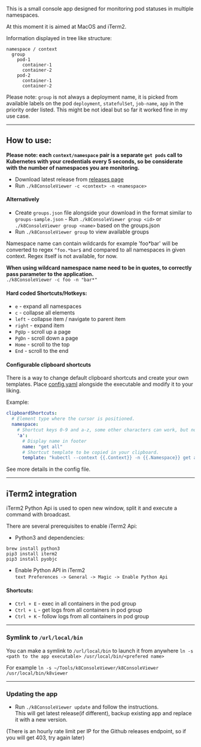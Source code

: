 This is a small console app designed for monitoring pod statuses in multiple namespaces.   

At this moment it is aimed at MacOS and iTerm2.  

Information displayed in tree like structure:
```text
namespace / context
  group
    pod-1
      container-1
      container-2
    pod-2
      container-1
      container-2
```
Please note: `group` is not always a deployment name, it is picked from available labels on the pod `deployment`, `statefulSet`, `job-name`, `app` in the priority order listed. 
This might be not ideal but so far it worked fine in my use case. 

---
  
## How to use:  
**Please note: each `context/namespace` pair is a separate `get pods` call to Kubernetes with your credentials every 5 seconds, so be considerate with the number of namespaces you are monitoring.**   

- Download latest release from [releases page](https://github.com/JLevconoks/k8ConsoleViewer/releases)  
- Run `./k8ConsoleViewer -c <context> -n <namespace>`   

#### Alternatively 
- Create `groups.json` file alongside your download in the format similar to `groups-sample.json` - Run `./k8ConsoleViewer group <id>` or `./k8ConsoleViewer group <name>` based on the groups.json  
- Run `./k8ConsoleViewer group` to view available groups   
  
Namespace name can contain wildcards for example 'foo*bar' will be converted to regex `^foo.*bar$` and compared to all namespaces in given context. Regex itself is not available, for now.  
  
**When using wildcard namespace name need to be in quotes, to correctly pass parameter to the application.**  
`./k8ConsoleViewer -c foo -n "bar*"`  
  
#### Hard coded Shortcuts/Hotkeys:   
- `e` - expand all namespaces  
- `c` - collapse all elements  
- `left` - collapse item / navigate to parent item  
- `right` - expand item  
- `PgUp` - scroll up a page  
- `PgDn` - scroll down a page  
- `Home` - scroll to the top  
- `End` - scroll to the end  

#### Configurable clipboard shortcuts   
There is a way to change default clipboard shortcuts and create your own templates. 
Place [config.yaml](https://github.com/JLevconoks/k8ConsoleViewer/blob/master/config.yaml) alongside the executable and modify it to your liking.

Example: 
```yaml 
clipboardShortcuts:
  # Element type where the cursor is positioned.
  namespace:
    # Shortcut keys 0-9 and a-z, some other characters can work, but not tested.
    'a':
      # Display name in footer
      name: "get all"
      # Shortcut template to be copied in your clipboard.
      template: "kubectl --context {{.Context}} -n {{.Namespace}} get all"
```
See more details in the config file.  
  
---

## iTerm2 integration 
iTerm2 Python Api is used to open new window, split it and execute a command with broadcast.   
  
There are several prerequisites to enable iTerm2 Api:  
- Python3 and dependencies:   
```commandline  
brew install python3  
pip3 install iterm2  
pip3 install pyobjc  
```  
- Enable Python API in iTerm2  
```text Preferences -> General -> Magic -> Enable Python Api ```  
  
#### Shortcuts: 
- `Ctrl + E` - exec in all containers in the pod group  
- `Ctrl + L` - get logs from all containers in pod group   
- `Ctrl + K` - follow logs from all containers in pod group   
  
 ---
### Symlink to `/url/local/bin`  
You can make a symlink to `/url/local/bin` to launch it from anywhere `ln -s <path to the app executable> /usr/local/bin/<prefered name>` 

For example `ln -s ~/Tools/k8ConsoleViewer/k8ConsoleViewer /usr/local/bin/k8viewer`  

---
### Updating the app

- Run `./k8ConsoleViewer update` and follow the instructions.   
This will get latest release(if different), backup existing app and replace it with a new version.   
  
(There is an hourly rate limit per IP for the Github releases endpoint, so if you will get 403, try again later)